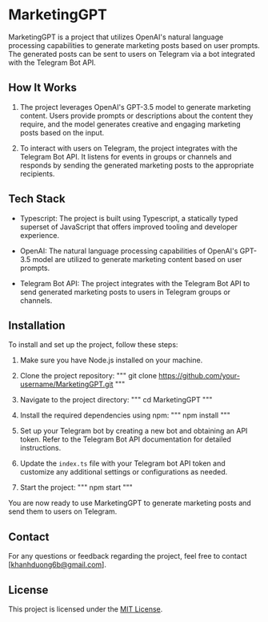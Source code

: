 # MarketingGPT

MarketingGPT is a project that utilizes OpenAI's natural language processing capabilities to generate marketing posts based on user prompts. The generated posts can be sent to users on Telegram via a bot integrated with the Telegram Bot API.

## How It Works

1. The project leverages OpenAI's GPT-3.5 model to generate marketing content. Users provide prompts or descriptions about the content they require, and the model generates creative and engaging marketing posts based on the input.

2. To interact with users on Telegram, the project integrates with the Telegram Bot API. It listens for events in groups or channels and responds by sending the generated marketing posts to the appropriate recipients.

## Tech Stack

- Typescript: The project is built using Typescript, a statically typed superset of JavaScript that offers improved tooling and developer experience.

- OpenAI: The natural language processing capabilities of OpenAI's GPT-3.5 model are utilized to generate marketing content based on user prompts.

- Telegram Bot API: The project integrates with the Telegram Bot API to send generated marketing posts to users in Telegram groups or channels.

## Installation

To install and set up the project, follow these steps:

1. Make sure you have Node.js installed on your machine.

2. Clone the project repository:
   """
   git clone https://github.com/your-username/MarketingGPT.git
   """

3. Navigate to the project directory:
   """
   cd MarketingGPT
   """

4. Install the required dependencies using npm:
   """
   npm install
   """

5. Set up your Telegram bot by creating a new bot and obtaining an API token. Refer to the Telegram Bot API documentation for detailed instructions.

6. Update the `index.ts` file with your Telegram bot API token and customize any additional settings or configurations as needed.

7. Start the project:
   """
   npm start
   """

You are now ready to use MarketingGPT to generate marketing posts and send them to users on Telegram.

## Contact

For any questions or feedback regarding the project, feel free to contact [khanhduong6b@gmail.com].

## License

This project is licensed under the [MIT License](https://opensource.org/licenses/MIT).
